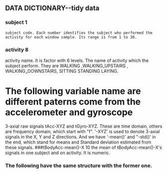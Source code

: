 ## DATA DICTIONARY--tidy data
### subject         1
    subject code. Each number identifies the subject who performed the 
    activity for each window sample. Its range is from 1 to 30. 
### activity        8
  activity name. It is factor with 6 levels. The name of activity which the subject perform.
  They are  WALKING ,WALKING_UPSTAIRS , WALKING_DOWNSTAIRS,  SITTING  STANDING  LAYING.
# The following variable name are different paterns come from the accelerometer and gyroscope 
  3-axial raw signals tAcc-XYZ and tGyro-XYZ. These are time domain, others are frequency domain, which start with "f".
  '-XYZ' is used to denote 3-axial signals in the X, Y and Z directions. And we have '-mean()' and "-std()' in the end,
  which stand for means and Standard deviation estimated from these signals.
###tBodyAcc-mean()-X     10
  the mean of tBodyAcc-mean()-X's signals in one subject and on activity. It is numeric.
### The following have the same structure with the former one.
